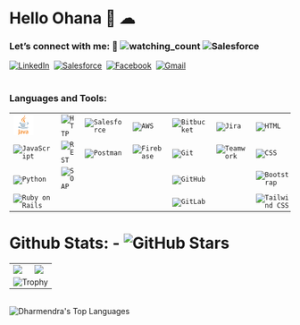 # Hello Ohana 👋 ☁

### Let’s connect with me: 🤝  <img src="https://komarev.com/ghpvc/?username=karamchandanid&color=brightgreen" alt="watching_count" />  ![Salesforce](https://img.shields.io/badge/%20-Solution_Architect-%20?style=plastic&logo=salesforce&logoColor=white&logoSize=large&label=Salesforce&labelColor=blue)

<!--
[<img align="left" alt="karamchandanidharmendra | LinkedIn" width="22px" src="https://cdn.jsdelivr.net/npm/simple-icons@v3/icons/linkedin.svg" />](https://www.linkedin.com/in/karamchandanidharmendra)
[<img align="left" alt="karamchandaniD | X" width="22px" src="https://abs.twimg.com/responsive-web/client-web/icon-ios.77d25eba.png" />](https://x.com/karamchandaniD)
[<img align="left" alt="karamchandanidharmendra | Facebook" width="22px" src="https://cdn.jsdelivr.net/npm/simple-icons@v3/icons/facebook.svg" />](https://www.facebook.com/karamchandanidharmendra)
[<img align="left" alt="karamchandanidharmendra | Trailhead" width="22px" src="https://cdn.jsdelivr.net/npm/simple-icons@3.13.0/icons/salesforce.svg" />](https://www.salesforce.com/trailblazer/karamchandanidharmendra)
<br/>
-->

<a href="https://www.linkedin.com/in/karamchandanidharmendra"><img src="https://img.shields.io/badge/linkedin-%230077B5.svg?&style=for-the-badge&logo=linkedin&logoColor=white" alt="LinkedIn" /></a>&nbsp;
<a href="https://www.salesforce.com/trailblazer/karamchandanidharmendra"><img src="https://img.shields.io/badge/salesforce-0b9dda.svg?&style=for-the-badge&logo=salesforce&logoColor=white" alt="Salesforce" /></a>&nbsp;
<a href="https://www.facebook.com/karamchandanidharmendra"><img src="https://img.shields.io/badge/facebook-%231877F2.svg?&style=for-the-badge&logo=facebook&logoColor=white" alt="Facebook" /></a>&nbsp;
<a href="mailto:dharmendrakaramchandani@gmail.com?subject=Hello%20Dharmendra"><img src="https://img.shields.io/badge/gmail-%23D14836.svg?&style=for-the-badge&logo=gmail&logoColor=white" alt="Gmail" /></a>&nbsp;

#

### Languages and Tools:
<div align="left">
  <table>
    <tr>
      <td><code><img width="36" src="https://raw.githubusercontent.com/github/explore/9d47da057258d668c7dba9e9bb9cfcd45e2226e9/topics/java/java.png" alt="Java" title="Java"/></code></td>
      <td><code><img width="36" src="https://user-images.githubusercontent.com/25181517/192107854-765620d7-f909-4953-a6da-36e1ef69eea6.png" alt="HTTP" title="HTTP"/></code></td>
      <td><code><img width="36" src="https://a.sfdcstatic.com/shared/images/c360-nav/salesforce-with-type-logo.svg" alt="Salesforce" title="Salesforce"/></code></td>
      <td><code><img width="36" src="https://user-images.githubusercontent.com/25181517/183896132-54262f2e-6d98-41e3-8888-e40ab5a17326.png" alt="AWS" title="AWS"/></code></td>
      <td><code><img width="36" src="https://user-images.githubusercontent.com/25181517/192108375-268c35e6-ab26-44b2-88bf-e3121a4e5083.png" alt="Bitbucket" title="Bitbucket"/></code></td>
      <td><code><img width="36" src="https://user-images.githubusercontent.com/25181517/183912952-83784e94-629d-4c34-a961-ae2ae795b662.png" alt="Jira" title="Jira"/></code></td>
      <td><code><img width="36" src="https://user-images.githubusercontent.com/25181517/192158954-f88b5814-d510-4564-b285-dff7d6400dad.png" alt="HTML" title="HTML"/></code></td>
      <td><code><img width="36" src="https://user-images.githubusercontent.com/25181517/192108891-d86b6220-e232-423a-bf5f-90903e6887c3.png" alt="Visual Studio Code" title="Visual Studio Code"/></code></td>
      <td><code><img width="36" src="https://user-images.githubusercontent.com/25181517/117208740-bfb78400-adf5-11eb-97bb-09072b6bedfc.png" alt="PostgreSQL" title="PostgreSQL"/></code></td>
    </tr>
    <tr>
      <td><code><img width="36" src="https://user-images.githubusercontent.com/25181517/117447155-6a868a00-af3d-11eb-9cfe-245df15c9f3f.png" alt="JavaScript" title="JavaScript"/></code></td>
      <td><code><img width="36" src="https://user-images.githubusercontent.com/25181517/192107858-fe19f043-c502-4009-8c47-476fc89718ad.png" alt="REST" title="REST"/></code></td>
      <td><code><img width="36" src="https://user-images.githubusercontent.com/25181517/192109061-e138ca71-337c-4019-8d42-4792fdaa7128.png" alt="Postman" title="Postman"/></code></td>
      <td><code><img width="36" src="https://user-images.githubusercontent.com/25181517/189716855-2c69ca7a-5149-4647-936d-780610911353.png" alt="Firebase" title="Firebase"/></code></td>
      <td><code><img width="36" src="https://user-images.githubusercontent.com/25181517/192108372-f71d70ac-7ae6-4c0d-8395-51d8870c2ef0.png" alt="Git" title="Git"/></code></td>
      <td><code><img width="36" src="https://upload.wikimedia.org/wikipedia/commons/e/e9/Teamwork-icon.jpg" alt="Teamwork" title="Teamwork"/></code></td>
      <td><code><img width="36" src="https://user-images.githubusercontent.com/25181517/183898674-75a4a1b1-f960-4ea9-abcb-637170a00a75.png" alt="CSS" title="CSS"/></code></td>
      <td><code><img width="36" src="https://www.cdnlogo.com/logos/e/57/eclipse.svg" alt="Eclipse.svg" title="Eclipse.svg"/></code></td>
      <td><code><img width="36" src="https://user-images.githubusercontent.com/25181517/183896128-ec99105a-ec1a-4d85-b08b-1aa1620b2046.png" alt="MySQL" title="MySQL"/></code></td>
    </tr>
    <tr>
      <td><code><img width="36" src="https://user-images.githubusercontent.com/25181517/183423507-c056a6f9-1ba8-4312-a350-19bcbc5a8697.png" alt="Python" title="Python"/></code></td>
      <td><code><img width="36" src="https://user-images.githubusercontent.com/25181517/192107860-9a9f0894-0e34-4ab3-964d-6297ee4c00e9.png" alt="SOAP" title="SOAP"/></code></td>
      <td>&nbsp;</td>
      <td>&nbsp;</td>
      <td><code><img width="36" src="https://user-images.githubusercontent.com/25181517/192108374-8da61ba1-99ec-41d7-80b8-fb2f7c0a4948.png" alt="GitHub" title="GitHub"/></code></td>
      <td>&nbsp;</td>
      <td><code><img width="36" src="https://user-images.githubusercontent.com/25181517/183898054-b3d693d4-dafb-4808-a509-bab54cf5de34.png" alt="Bootstrap" title="Bootstrap"/></code></td>
      <td><code><img width="36" src="https://user-images.githubusercontent.com/25181517/190887576-6653f877-8439-4521-82f3-403086ead892.png" alt="Sublime Text" title="Sublime Text"/></code></td>
      <td>&nbsp;</td>
    </tr>
    <tr>
      <td><code><img width="36" src="https://user-images.githubusercontent.com/25181517/192603748-3ac17112-3653-4257-80da-a57334b11411.png" alt="Ruby on Rails" title="Ruby on Rails"/></code></td>
      <td>&nbsp;</td>
      <td>&nbsp;</td>
      <td>&nbsp;</td>
      <td><code><img width="36" src="https://user-images.githubusercontent.com/25181517/192108376-c675d39b-90f6-4073-bde6-5a9291644657.png" alt="GitLab" title="GitLab"/></code></td>
      <td>&nbsp;</td>
      <td><code><img width="36" src="https://user-images.githubusercontent.com/25181517/202896760-337261ed-ee92-4979-84c4-d4b829c7355d.png" alt="Tailwind CSS" title="Tailwind CSS"/></code></td>
      <td><code><img width="36" src="https://user-images.githubusercontent.com/25181517/186711578-bf30cb30-40b7-4b45-95a5-bdf837c372e7.png" alt="Xcode" title="Xcode"/></code></td>
      <td>&nbsp;</td>
    </tr>
  </table>
</div>

# 

# Github Stats: - ![GitHub Stars](https://img.shields.io/github/stars/karamchandanid?style=social)
<table border="0">
  <td>
    <img align="top" src="https://github-readme-stats.vercel.app/api?username=karamchandanid&show=reviews&show_icons=true&theme=swift"/>
    <!-- discussions_started,discussions_answered,prs_merged,prs_merged_percentage-->
  </td>
  <td>
    <img align="top" src="https://github-readme-streak-stats.herokuapp.com/?user=karamchandanid&theme=swift&show_icons=true&border=e4e2e2" />
  </td>
  <tr>
    <td colspan="2">
      <img width="98%" alt="Trophy" src="https://github-profile-trophy.vercel.app/?username=karamchandanid&row=4&theme=swift&no-frame=true"/>
    </td>
  </tr>
</table>
<br/>
<img align="top" align="top" src="https://github-readme-stats.vercel.app/api/top-langs/?username=karamchandanid&show_icons=true&hide_border=true&theme=swift" alt="Dharmendra's Top Languages"/>

#
